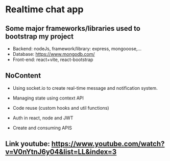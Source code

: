 # Realtime chat app

## Some major frameworks/libraries used to bootstrap my project

-   Backend: nodeJs, framework/library: express, mongooose,...
-   Database: https://www.mongodb.com/
-   Front-end: react+vite, react-bootstrap

## NoContent

-   Using socket.io to create real-time message and notification system.

-   Managing state using context API

-   Code reuse (custom hooks and util functions)

-   Auth in react, node and JWT

-   Create and consuming APIS

## Link youtube: https://www.youtube.com/watch?v=V0nYtnJ6y04&list=LL&index=3

